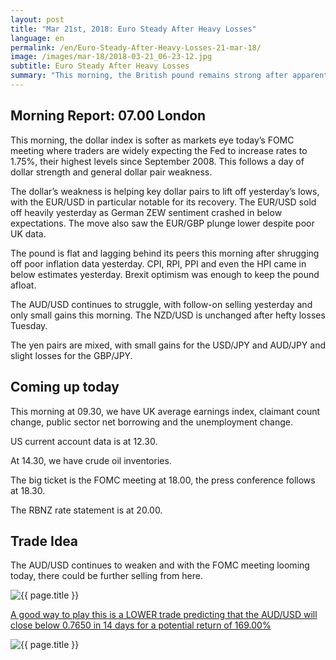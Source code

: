 ```yaml
---
layout: post
title: "Mar 21st, 2018: Euro Steady After Heavy Losses"
language: en
permalink: /en/Euro-Steady-After-Heavy-Losses-21-mar-18/
image: /images/mar-18/2018-03-21_06-23-12.jpg
subtitle: Euro Steady After Heavy Losses
summary: "This morning, the British pound remains strong after apparent key Brexit breakthroughs yesterday. The EUR/GBP plunged at one point, eventually closing lower but above the extremes of the day"
---
```

## Morning Report: 07.00 London

This morning, the dollar index is softer as markets eye today’s FOMC meeting where traders are widely expecting the Fed to increase rates to 1.75%, their highest levels since September 2008. This follows a day of dollar strength and general dollar pair weakness. 

The dollar’s weakness is helping key dollar pairs to lift off yesterday’s lows, with the EUR/USD in particular notable for its recovery. The EUR/USD sold off heavily yesterday as German ZEW sentiment crashed in below expectations. The move also saw the EUR/GBP plunge lower despite poor UK data. 

The pound is flat and lagging behind its peers this morning after shrugging off poor inflation data yesterday. CPI, RPI, PPI and even the HPI came in below estimates yesterday. Brexit optimism was enough to keep the pound afloat. 

The AUD/USD continues to struggle, with follow-on selling yesterday and only small gains this morning. The NZD/USD is unchanged after hefty losses Tuesday. 

The yen pairs are mixed, with small gains for the USD/JPY and AUD/JPY and slight losses for the GBP/JPY. 

## Coming up today 

This morning at 09.30, we have UK average earnings index, claimant count change, public sector net borrowing and the unemployment change. 

US current account data is at 12.30.

At 14.30, we have crude oil inventories.

The big ticket is the FOMC meeting at 18.00, the press conference follows at 18.30. 

The RBNZ rate statement is at 20.00.  

## Trade Idea

The AUD/USD continues to weaken and with the FOMC meeting looming today, there could be further selling from here.

<img class="post-image" src="{{ site.url }}/images/mar-18/2018-03-21_06-23-12.jpg" alt="{{ page.title }}" title="{{ page.title }}">

<a href="%LINK%%?currency=GBP&market=forex&underlying=frxAUDUSD&formname=higherlower&duration_amount=14&duration_units=d&amount=10&amount_type=payout&expiry_type=duration&barrier=0.7650" target="_blank">A good way to play this is a LOWER trade predicting that the AUD/USD will close below 0.7650 in 14 days for a potential return of 169.00%</a>

<img class="post-image" src="{{ site.url }}/images/mar-18/2018-03-21_06-24-09.jpg" alt="{{ page.title }}" title="{{ page.title }}">

